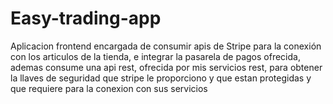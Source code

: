 # Easy-trading-app

Aplicacion frontend encargada de consumir apis de Stripe para la conexión con los articulos de la tienda, e integrar la pasarela de pagos ofrecida, ademas consume una api rest, ofrecida por mis servicios rest, para obtener la llaves de seguridad que stripe le proporciono y que estan protegidas y que requiere para la conexion con sus servicios
